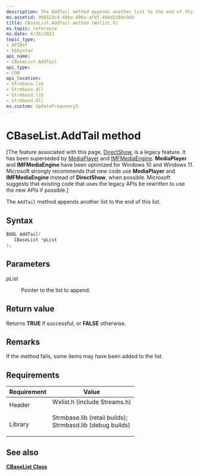 ```yaml
---
description: The AddTail method appends another list to the end of this list.
ms.assetid: 996523cd-d9ba-406a-afdf-494d328dc9dd
title: CBaseList.AddTail method (Wxlist.h)
ms.topic: reference
ms.date: 4/26/2023
topic_type: 
- APIRef
- kbSyntax
api_name: 
- CBaseList.AddTail
api_type: 
- COM
api_location: 
- Strmbase.lib
- Strmbase.dll
- Strmbasd.lib
- Strmbasd.dll
ms.custom: UpdateFrequency5
---
```


# CBaseList.AddTail method

\[The feature associated with this page, [DirectShow](/windows/win32/directshow/directshow), is a legacy feature. It has been superseded by [MediaPlayer](/uwp/api/Windows.Media.Playback.MediaPlayer) and [IMFMediaEngine](/windows/win32/api/mfmediaengine/nn-mfmediaengine-imfmediaengine). **MediaPlayer** and **IMFMediaEngine** have been optimized for Windows 10 and Windows 11. Microsoft strongly recommends that new code use **MediaPlayer** and **IMFMediaEngine** instead of **DirectShow**, when possible. Microsoft suggests that existing code that uses the legacy APIs be rewritten to use the new APIs if possible.\]

The `AddTail` method appends another list to the end of this list.

## Syntax


```C++
BOOL AddTail(
   CBaseList *pList
);
```



## Parameters

<dl> <dt>

*pList* 
</dt> <dd>

Pointer to the list to append.

</dd> </dl>

## Return value

Returns **TRUE** if successful, or **FALSE** otherwise.

## Remarks

If the method fails, some items may have been added to the list.

## Requirements



| Requirement | Value |
|--------------------|--------------------------------------------------------------------------------------------------------------------------------------------------------------------------------------------|
| Header<br/>  | <dl> <dt>Wxlist.h (include Streams.h)</dt> </dl>                                                                                    |
| Library<br/> | <dl> <dt>Strmbase.lib (retail builds); </dt> <dt>Strmbasd.lib (debug builds)</dt> </dl> |



## See also

<dl> <dt>

[**CBaseList Class**](cbaselist.md)
</dt> </dl>

 

 




